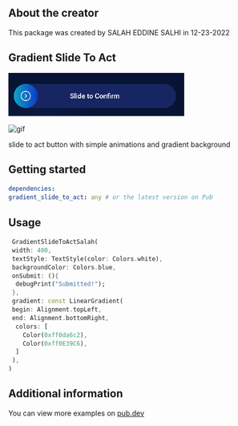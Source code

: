 ## About the creator
This package was created by SALAH EDDINE SALHI in 12-23-2022

## Gradient Slide To Act
![img.png](img.png)

![gif](https://user-images.githubusercontent.com/89273323/209430948-7703b765-0fce-43ce-ab4e-6cf09fbffe7a.gif)

 
slide to act button with simple animations and gradient background
## Getting started
```yaml
dependencies:
gradient_slide_to_act: any # or the latest version on Pub
```

## Usage


```dart
 GradientSlideToActSalah(
 width: 400,
 textStyle: TextStyle(color: Colors.white),
 backgroundColor: Colors.blue,
 onSubmit: (){
  debugPrint("Submitted!");
 },
 gradient: const LinearGradient(
 begin: Alignment.topLeft,
 end: Alignment.bottomRight,
  colors: [
    Color(0xff0da6c2),
    Color(0xff0E39C6),
  ]
 ),
)
```

## Additional information

You can view more examples on [pub.dev](https://pub.dev/packages/gradient_slide_to_act)
